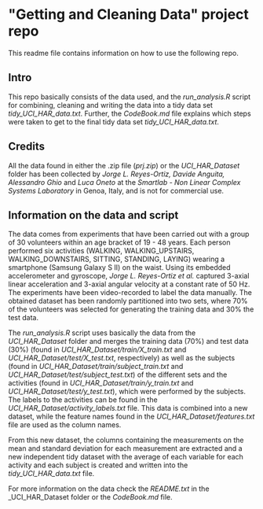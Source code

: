 # "Getting and Cleaning Data" project repo

This readme file contains information on how to use the following repo.

## Intro
This repo basically consists of the data used, and the _run_analysis.R_ script for combining, cleaning and writing the data into a tidy data set _tidy_UCI_HAR_data.txt_. Further, the _CodeBook.md_ file explains which steps were taken to get to the final tidy data set _tidy_UCI_HAR_data.txt_.

## Credits
All the data found in either the .zip file (_prj.zip_) or the _UCI_HAR_Dataset_ folder has been collected by _Jorge L. Reyes-Ortiz, Davide Anguita, Alessandro Ghio_ and _Luca Oneto_ at the _Smartlab - Non Linear Complex Systems Laboratory_ in Genoa, Italy, and is not for commercial use.

## Information on the data and script
The data comes from experiments that have been carried out with a group of 30 volunteers within an age bracket of 19 - 48 years. Each person performed six activities (WALKING, WALKING_UPSTAIRS, WALKING_DOWNSTAIRS, SITTING, STANDING, LAYING) wearing a smartphone (Samsung Galaxy S II) on the waist. Using its embedded accelerometer and gyroscope, _Jorge L. Reyes-Ortiz et al._ captured 3-axial linear acceleration and 3-axial angular velocity at a constant rate of 50 Hz. The experiments have been video-recorded to label the data manually. The obtained dataset has been randomly partitioned into two sets, where 70% of the volunteers was selected for generating the training data and 30% the test data.

The _run_analysis.R_ script uses basically the data from the _UCI_HAR_Dataset_ folder and merges the training data (70%) and test data (30%) (found in _UCI_HAR_Dataset/train/X_train.txt_ and _UCI_HAR_Dataset/test/X_test.txt_, respectively) as well as the subjects (found in _UCI_HAR_Dataset/train/subject_train.txt_ and _UCI_HAR_Dataset/test/subject_test.txt_) of the different sets and the activities (found in _UCI_HAR_Dataset/train/y_train.txt_ and _UCI_HAR_Dataset/test/y_test.txt_), which were performed by the subjects. The labels to the activities can be found in the _UCI_HAR_Dataset/activity_labels.txt_ file.
This data is combined into a new dataset, while the feature names found in the _UCI_HAR_Dataset/features.txt_ file are used as the column names.

From this new dataset, the columns containing the measurements on the mean and standard deviation for each measurement are extracted and a new independent tidy dataset with the average of each variable for each activity and each subject is created and written into the _tidy_UCI_HAR_data.txt_ file.

For more information on the data check the _README.txt_ in the _UCI_HAR_Dataset folder or the _CodeBook.md_ file.
